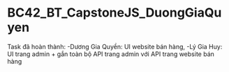 # BC42_BT_CapstoneJS_DuongGiaQuyen

Task đã hoàn thành:
-Dương Gia Quyền: UI website bán hàng,
-Lý Gia Huy: UI trang admin + gắn toàn bộ API trang admin với API trang website bán hàng
